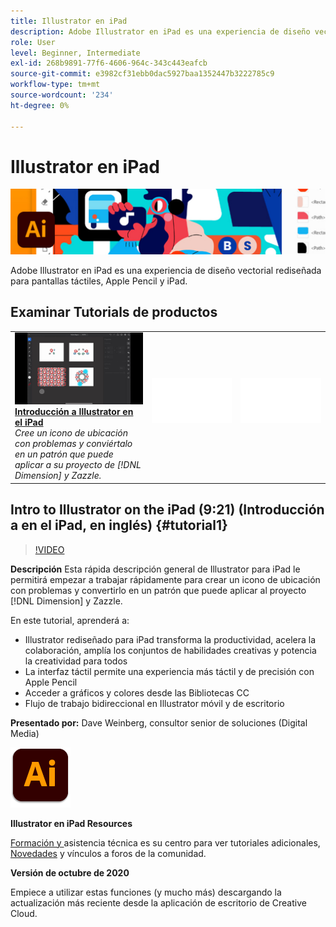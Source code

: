 ```yaml
---
title: Illustrator en iPad
description: Adobe Illustrator en iPad es una experiencia de diseño vectorial rediseñada para pantallas táctiles, Apple Pencil y iPad
role: User
level: Beginner, Intermediate
exl-id: 268b9891-77f6-4606-964c-343c443eafcb
source-git-commit: e3982cf31ebb0dac5927baa1352447b3222785c9
workflow-type: tm+mt
source-wordcount: '234'
ht-degree: 0%

---
```


# Illustrator en iPad

![Tutorial Hero Image](../assets/AIoniPad.jpg)

Adobe Illustrator en iPad es una experiencia de diseño vectorial rediseñada para pantallas táctiles, Apple Pencil y iPad.

## Examinar Tutorials de productos

<table style="table-layout:fixed">
<tr>
 <td>
   <a href="illustratoripad.md#tutorial1">
      <img alt="Introducción a Illustrator en el iPad" src="../assets/illustrator-iPad_repeat_weinberg_thumbnail.jpg" />
   </a>
    <div>
   <a href="illustratoripad.md#tutorial1"><strong>Introducción a Illustrator en el iPad</strong></a>
    </div>
    <em>Cree un icono de ubicación con problemas y conviértalo en un patrón que puede aplicar a su proyecto de [!DNL Dimension] y Zazzle.</em>
    <br>
  </td>
  <td>
    <img alt="Espaciador" src="../assets/Whitespacer.png" />
    <div>
    <br>
  </td>
  <td>
    <img alt="Espaciador" src="../assets/Whitespacer.png" />
    <div>
    <br>
  </td>
</tr>
</table>

## Intro to Illustrator on the iPad (9:21) (Introducción a en el iPad, en inglés) {#tutorial1}

>[!VIDEO](https://video.tv.adobe.com/v/326823?hidetitle=true)

**Descripción**
Esta rápida descripción general de Illustrator para iPad le permitirá empezar a trabajar rápidamente para crear un icono de ubicación con problemas y convertirlo en un patrón que puede aplicar al proyecto  [!DNL Dimension] y Zazzle.

En este tutorial, aprenderá a:
* Illustrator rediseñado para iPad transforma la productividad, acelera la colaboración, amplía los conjuntos de habilidades creativas y potencia la creatividad para todos
* La interfaz táctil permite una experiencia más táctil y de precisión con Apple Pencil
* Acceder a gráficos y colores desde las Bibliotecas CC
* Flujo de trabajo bidireccional en Illustrator móvil y de escritorio

**Presentado por:**
Dave Weinberg, consultor senior de soluciones (Digital Media)

![Logotipo de Illustrator en iPad](../assets/ai_appicon_96.png)

**Illustrator en iPad Resources**

[Formación y ](https://helpx.adobe.com/support/illustrator.html) asistencia técnica es su centro para ver tutoriales adicionales,  [Novedades](https://helpx.adobe.com/illustrator/using/whats-new/mobile-2021.html) y vínculos a foros de la comunidad.

**Versión de octubre de 2020**

Empiece a utilizar estas funciones (y mucho más) descargando la actualización más reciente desde la aplicación de escritorio de Creative Cloud.
